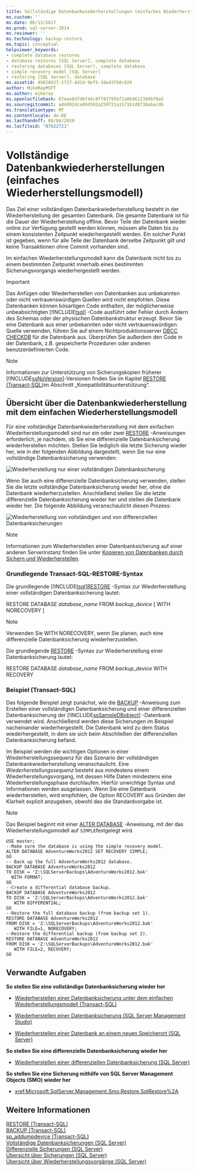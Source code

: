 ```yaml
---
title: Vollständige Datenbankwiederherstellungen (einfaches Wiederherstellungsmodell) | Microsoft-Dokumentation
ms.custom: ''
ms.date: 06/13/2017
ms.prod: sql-server-2014
ms.reviewer: ''
ms.technology: backup-restore
ms.topic: conceptual
helpviewer_keywords:
- complete database restores
- database restores [SQL Server], complete database
- restoring databases [SQL Server], complete database
- simple recovery model [SQL Server]
- restoring [SQL Server], database
ms.assetid: 49828927-1727-4d1d-9ef5-3de43f68c026
author: MikeRayMSFT
ms.author: mikeray
ms.openlocfilehash: 67eee8d7d6f44c9ff83795bf2a8bd612309bf0a5
ms.sourcegitcommit: ad4d92dce894592a259721a1571b1d8736abacdb
ms.translationtype: MT
ms.contentlocale: de-DE
ms.lasthandoff: 08/04/2020
ms.locfileid: "87622721"
---
```

# <a name="complete-database-restores-simple-recovery-model"></a>Vollständige Datenbankwiederherstellungen (einfaches Wiederherstellungsmodell)
  Das Ziel einer vollständigen Datenbankwiederherstellung besteht in der Wiederherstellung der gesamten Datenbank. Die gesamte Datenbank ist für die Dauer der Wiederherstellung offline. Bevor Teile der Datenbank wieder online zur Verfügung gestellt werden können, müssen alle Daten bis zu einem konsistenten Zeitpunkt wiederhergestellt werden. Ein solcher Punkt ist gegeben, wenn für alle Teile der Datenbank derselbe Zeitpunkt gilt und keine Transaktionen ohne Commit vorhanden sind.  
  
 Im einfachen Wiederherstellungsmodell kann die Datenbank nicht bis zu einem bestimmten Zeitpunkt innerhalb eines bestimmten Sicherungsvorgangs wiederhergestellt werden.  
  
> [!IMPORTANT]  
>  Das Anfügen oder Wiederherstellen von Datenbanken aus unbekannten oder nicht vertrauenswürdigen Quellen wird nicht empfohlen. Diese Datenbanken können bösartigen Code enthalten, der möglicherweise unbeabsichtigten [!INCLUDE[tsql](../../../includes/tsql-md.md)] -Code ausführt oder Fehler durch Ändern des Schemas oder der physischen Datenbankstruktur erzeugt. Bevor Sie eine Datenbank aus einer unbekannten oder nicht vertrauenswürdigen Quelle verwenden, führen Sie auf einem Nichtproduktionsserver [DBCC CHECKDB](/sql/t-sql/database-console-commands/dbcc-checkdb-transact-sql) für die Datenbank aus. Überprüfen Sie außerdem den Code in der Datenbank, z.B. gespeicherte Prozeduren oder anderen benutzerdefinierten Code.  
  

  
> [!NOTE]  
>  Informationen zur Unterstützung von Sicherungskopien früherer [!INCLUDE[ssNoVersion](../../includes/ssnoversion-md.md)]-Versionen finden Sie im Kapitel [RESTORE &#40;Transact-SQL&#41;](/sql/t-sql/statements/restore-statements-transact-sql)im Abschnitt „Kompatibilitätsunterstützung“.  
  
##  <a name="overview-of-database-restore-under-the-simple-recovery-model"></a><a name="Overview"></a> Übersicht über die Datenbankwiederherstellung mit dem einfachen Wiederherstellungsmodell  
 Für eine vollständige Datenbankwiederherstellung mit dem einfachen Wiederherstellungsmodell sind nur ein oder zwei [RESTORE](/sql/t-sql/statements/restore-statements-transact-sql) -Anweisungen erforderlich, je nachdem, ob Sie eine differenzielle Datenbanksicherung wiederherstellen möchten. Stellen Sie lediglich die letzte Sicherung wieder her, wie in der folgenden Abbildung dargestellt, wenn Sie nur eine vollständige Datenbanksicherung verwenden:  
  
 ![Wiederherstellung nur einer vollständigen Datenbanksicherung](../../database-engine/media/bnrr-rmsimple1-fulldbbu.gif "Wiederherstellung nur einer vollständigen Datenbanksicherung")  
  
 Wenn Sie auch eine differenzielle Datenbanksicherung verwenden, stellen Sie die letzte vollständige Datenbanksicherung wieder her, ohne die Datenbank wiederherzustellen. Anschließend stellen Sie die letzte differenzielle Datenbanksicherung wieder her und stellen die Datenbank wieder her. Die folgende Abbildung veranschaulicht diesen Prozess:  
  
 ![Wiederherstellung von vollständigen und von differenziellen Datenbanksicherungen](../../database-engine/media/bnrr-rmsimple2-diffdbbu.gif "Wiederherstellung von vollständigen und von differenziellen Datenbanksicherungen")  
  
> [!NOTE]  
>  Informationen zum Wiederherstellen einer Datenbanksicherung auf einer anderen Serverinstanz finden Sie unter [Kopieren von Datenbanken durch Sichern und Wiederherstellen](../databases/copy-databases-with-backup-and-restore.md).  
  
###  <a name="basic-transact-sql-restore-syntax"></a><a name="TsqlSyntax"></a> Grundlegende Transact-SQL-RESTORE-Syntax  
 Die grundlegende [!INCLUDE[tsql](../../../includes/tsql-md.md)][RESTORE](/sql/t-sql/statements/restore-statements-transact-sql) -Syntax zur Wiederherstellung einer vollständigen Datenbanksicherung lautet:  
  
 RESTORE DATABASE *database_name* FROM *backup_device* [ WITH NORECOVERY ]  
  
> [!NOTE]  
>  Verwenden Sie WITH NORECOVERY, wenn Sie planen, auch eine differenzielle Datenbanksicherung wiederherzustellen.  
  
 Die grundlegende [RESTORE](/sql/t-sql/statements/restore-statements-transact-sql) -Syntax zur Wiederherstellung einer Datenbanksicherung lautet:  
  
 RESTORE DATABASE *database_name* FROM *backup_device* WITH RECOVERY  
  
###  <a name="example-transact-sql"></a><a name="Example"></a> Beispiel (Transact-SQL)  
 Das folgende Beispiel zeigt zunächst, wie die [BACKUP](/sql/t-sql/statements/backup-transact-sql) -Anweisung zum Erstellen einer vollständigen Datenbanksicherung und einer differenziellen Datenbanksicherung der [!INCLUDE[ssSampleDBobject](../../includes/sssampledbobject-md.md)] -Datenbank verwendet wird. Anschließend werden diese Sicherungen im Beispiel nacheinander wiederhergestellt. Die Datenbank wird zu dem Status wiederhergestellt, in dem sie sich beim Abschließen der differenziellen Datenbanksicherung befand.  
  
 Im Beispiel werden die wichtigen Optionen in einer Wiederherstellungssequenz für das Szenario der vollständigen Datenbankwiederherstellung veranschaulicht. Eine *Wiederherstellungssequenz* besteht aus mindestens einem Wiederherstellungsvorgang, mit dessen Hilfe Daten mindestens eine Wiederherstellungsphase durchlaufen. Hierfür unwichtige Syntax und Informationen werden ausgelassen. Wenn Sie eine Datenbank wiederherstellen, wird empfohlen, die Option RECOVERY aus Gründen der Klarheit explizit anzugeben, obwohl das die Standardvorgabe ist.  
  
> [!NOTE]  
>  Das Beispiel beginnt mit einer [ALTER DATABASE](/sql/t-sql/statements/alter-database-transact-sql) -Anweisung, mit der das Wiederherstellungsmodell auf `SIMPLE`festgelegt wird.  
  
```  
USE master;  
--Make sure the database is using the simple recovery model.  
ALTER DATABASE AdventureWorks2012 SET RECOVERY SIMPLE;  
GO  
-- Back up the full AdventureWorks2012 database.  
BACKUP DATABASE AdventureWorks2012   
TO DISK = 'Z:\SQLServerBackups\AdventureWorks2012.bak'   
  WITH FORMAT;  
GO  
--Create a differential database backup.  
BACKUP DATABASE AdventureWorks2012   
TO DISK = 'Z:\SQLServerBackups\AdventureWorks2012.bak'  
   WITH DIFFERENTIAL;  
GO  
--Restore the full database backup (from backup set 1).  
RESTORE DATABASE AdventureWorks2012   
FROM DISK = 'Z:\SQLServerBackups\AdventureWorks2012.bak'   
   WITH FILE=1, NORECOVERY;  
--Restore the differential backup (from backup set 2).  
RESTORE DATABASE AdventureWorks2012   
FROM DISK = 'Z:\SQLServerBackups\AdventureWorks2012.bak'   
   WITH FILE=2, RECOVERY;  
GO  
```  
  
##  <a name="related-tasks"></a><a name="RelatedTasks"></a> Verwandte Aufgaben  
 **So stellen Sie eine vollständige Datenbanksicherung wieder her**  
  
-   [Wiederherstellen einer Datenbanksicherung unter dem einfachen Wiederherstellungsmodell &#40;Transact-SQL&#41;](restore-a-database-backup-under-the-simple-recovery-model-transact-sql.md)  
  
-   [Wiederherstellen einer Datenbanksicherung &#40;SQL Server Management Studio&#41;](restore-a-database-backup-using-ssms.md)  
  
-   [Wiederherstellen einer Datenbank an einem neuen Speicherort &#40;SQL Server&#41;](restore-a-database-to-a-new-location-sql-server.md)  
  
 **So stellen Sie eine differenzielle Datenbanksicherung wieder her**  
  
-   [Wiederherstellen einer differenziellen Datenbanksicherung &#40;SQL Server&#41;](restore-a-differential-database-backup-sql-server.md)  
  
 **So stellen Sie eine Sicherung mithilfe von SQL Server Management Objects (SMO) wieder her**  
  
-   <xref:Microsoft.SqlServer.Management.Smo.Restore.SqlRestore%2A>  
  

  
## <a name="see-also"></a>Weitere Informationen  
 [RESTORE &#40;Transact-SQL&#41;](/sql/t-sql/statements/restore-statements-transact-sql)   
 [BACKUP &#40;Transact-SQL&#41;](/sql/t-sql/statements/backup-transact-sql)   
 [sp_addumpdevice &#40;Transact-SQL&#41;](/sql/relational-databases/system-stored-procedures/sp-addumpdevice-transact-sql)   
 [Vollständige Datenbanksicherungen &#40;SQL Server&#41;](full-database-backups-sql-server.md)   
 [Differenzielle Sicherungen &#40;SQL Server&#41;](differential-backups-sql-server.md)   
 [Übersicht über Sicherungen &#40;SQL Server&#41;](backup-overview-sql-server.md)   
 [Übersicht über Wiederherstellungsvorgänge &#40;SQL Server&#41;](restore-and-recovery-overview-sql-server.md)  
  
  

